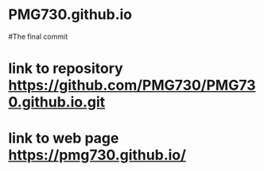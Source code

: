 # PMG730.github.io
#The final commit
# link to repository https://github.com/PMG730/PMG730.github.io.git

# link to web page  https://pmg730.github.io/
